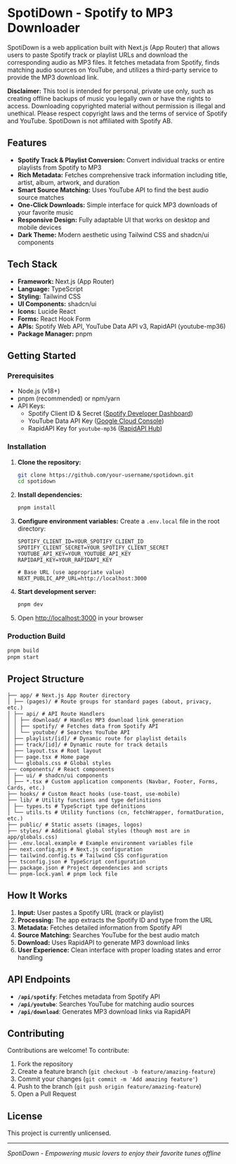 # SpotiDown - Spotify to MP3 Downloader



SpotiDown is a web application built with Next.js (App Router) that allows users to paste Spotify track or playlist URLs and download the corresponding audio as MP3 files. It fetches metadata from Spotify, finds matching audio sources on YouTube, and utilizes a third-party service to provide the MP3 download link.

**Disclaimer:** This tool is intended for personal, private use only, such as creating offline backups of music you legally own or have the rights to access. Downloading copyrighted material without permission is illegal and unethical. Please respect copyright laws and the terms of service of Spotify and YouTube. SpotiDown is not affiliated with Spotify AB.

## Features

- **Spotify Track & Playlist Conversion:** Convert individual tracks or entire playlists from Spotify to MP3
- **Rich Metadata:** Fetches comprehensive track information including title, artist, album, artwork, and duration
- **Smart Source Matching:** Uses YouTube API to find the best audio source matches
- **One-Click Downloads:** Simple interface for quick MP3 downloads of your favorite music
- **Responsive Design:** Fully adaptable UI that works on desktop and mobile devices
- **Dark Theme:** Modern aesthetic using Tailwind CSS and shadcn/ui components

## Tech Stack

- **Framework:** Next.js (App Router)
- **Language:** TypeScript
- **Styling:** Tailwind CSS
- **UI Components:** shadcn/ui
- **Icons:** Lucide React
- **Forms:** React Hook Form
- **APIs:** Spotify Web API, YouTube Data API v3, RapidAPI (youtube-mp36)
- **Package Manager:** pnpm

## Getting Started

### Prerequisites

- Node.js (v18+)
- pnpm (recommended) or npm/yarn
- API Keys:
  - Spotify Client ID & Secret ([Spotify Developer Dashboard](https://developer.spotify.com/dashboard/))
  - YouTube Data API Key ([Google Cloud Console](https://console.cloud.google.com/apis/library/youtube.googleapis.com))
  - RapidAPI Key for `youtube-mp36` ([RapidAPI Hub](https://rapidapi.com/ytjar/api/youtube-mp36))

### Installation

1. **Clone the repository:**

   ```bash
   git clone https://github.com/your-username/spotidown.git
   cd spotidown
   ```

2. **Install dependencies:**

   ```bash
   pnpm install
   ```

3. **Configure environment variables:**
   Create a `.env.local` file in the root directory:

   ```
   SPOTIFY_CLIENT_ID=YOUR_SPOTIFY_CLIENT_ID
   SPOTIFY_CLIENT_SECRET=YOUR_SPOTIFY_CLIENT_SECRET
   YOUTUBE_API_KEY=YOUR_YOUTUBE_API_KEY
   RAPIDAPI_KEY=YOUR_RAPIDAPI_KEY

   # Base URL (use appropriate value)
   NEXT_PUBLIC_APP_URL=http://localhost:3000
   ```

4. **Start development server:**
   ```bash
   pnpm dev
   ```
5. Open [http://localhost:3000](http://localhost:3000) in your browser

### Production Build

```bash
pnpm build
pnpm start
```

## Project Structure

```
├── app/ # Next.js App Router directory
│ ├── (pages)/ # Route groups for standard pages (about, privacy, etc.)
│ ├── api/ # API Route Handlers
│ │ ├── download/ # Handles MP3 download link generation
│ │ ├── spotify/ # Fetches data from Spotify API
│ │ └── youtube/ # Searches YouTube API
│ ├── playlist/[id]/ # Dynamic route for playlist details
│ ├── track/[id]/ # Dynamic route for track details
│ ├── layout.tsx # Root layout
│ ├── page.tsx # Home page
│ └── globals.css # Global styles
├── components/ # React components
│ ├── ui/ # shadcn/ui components
│ ├── *.tsx # Custom application components (Navbar, Footer, Forms, Cards, etc.)
├── hooks/ # Custom React hooks (use-toast, use-mobile)
├── lib/ # Utility functions and type definitions
│ ├── types.ts # TypeScript type definitions
│ └── utils.ts # Utility functions (cn, fetchWrapper, formatDuration, etc.)
├── public/ # Static assets (images, logos)
├── styles/ # Additional global styles (though most are in app/globals.css)
├── .env.local.example # Example environment variables file
├── next.config.mjs # Next.js configuration
├── tailwind.config.ts # Tailwind CSS configuration
├── tsconfig.json # TypeScript configuration
├── package.json # Project dependencies and scripts
└── pnpm-lock.yaml # pnpm lock file
```

## How It Works

1. **Input:** User pastes a Spotify URL (track or playlist)
2. **Processing:** The app extracts the Spotify ID and type from the URL
3. **Metadata:** Fetches detailed information from Spotify API
4. **Source Matching:** Searches YouTube for the best audio match
5. **Download:** Uses RapidAPI to generate MP3 download links
6. **User Experience:** Clean interface with proper loading states and error handling

## API Endpoints

- **`/api/spotify`**: Fetches metadata from Spotify API
- **`/api/youtube`**: Searches YouTube for matching audio sources
- **`/api/download`**: Generates MP3 download links via RapidAPI

## Contributing

Contributions are welcome! To contribute:

1. Fork the repository
2. Create a feature branch (`git checkout -b feature/amazing-feature`)
3. Commit your changes (`git commit -m 'Add amazing feature'`)
4. Push to the branch (`git push origin feature/amazing-feature`)
5. Open a Pull Request

## License

This project is currently unlicensed.

---

_SpotiDown - Empowering music lovers to enjoy their favorite tunes offline_
